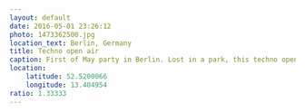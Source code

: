 ```yaml
---
layout: default
date: 2016-05-01 23:26:12
photo: 1473362500.jpg
location_text: Berlin, Germany
title: Techno open air
caption: First of May party in Berlin. Lost in a park, this techno open air event was simply great!
location:
    latitude: 52.5200066
    longitude: 13.404954
ratio: 1.33333
---
```

